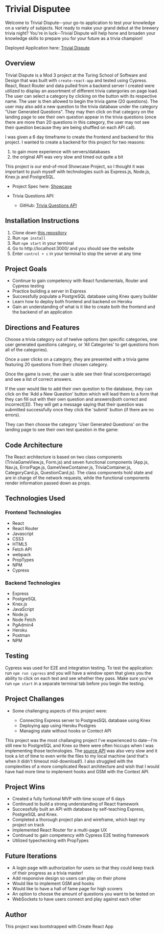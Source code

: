# Trivial Disputee

Welcome to Trivial Dispute--your go-to application to test your knowledge on a variety of subjects. Not ready to make your grand debut at the brewery trivia night? You're in luck--Trivial Dispute will help hone and broaden your knowledge skills to prepare you for your future as a trivia champion!

Deployed Application here: [Trivial Dispute](https:)


## Overview <a name="overview"></a>

Trivial Dispute is a Mod 3 project at the Turing School of Software and Design that was built with `create-react-app` and tested using Cypress. React, React Router and data pulled from a backend server I created were utilized to display an assortment of different trivia catergories on page load. The user can select a category by clicking on the button with its respective name. The user is then allowed to begin the trivia game (20 questions). The user may also add a new question to the trivia database under the category "User Generated Questions". They may then click on that category on the landing page to see their own question appear in the trivia questions (once there are more than 20 questions in this category, the user may not see their question because they are being shuffled on each API call).  

I was given a 6 day timeframe to create the frontend and backend for this project. I wanted to create a backend for this project for two reasons: 
1. to gain more experience with servers/databases <br>
2. the original API was very slow and timed out quite a bit <br>

This project is our end-of-mod Showcase Project, so I thought it was important to push myself with technologies such as Express.js, Node.js, Knex.js and PostgreSQL. 

- Project Spec here: [Showcase](https://frontend.turing.edu/projects/module-3/showcase.html)

- Trivia Questions API: 
    - GitHub: [Trivia Questions API](https://github.com/KarrarQ/trivia-api)

## Installation Instructions <a name="installationInstructions"></a>

1. Clone down [this repository](https://github.com/KarrarQ/trivialdispute)
2. Run `npm install`
3. Run `npm start` in your terminal
4. Go to http://localhost:3000/ and you should see the website
5. Enter `control + c` in your terminal to stop the server at any time

## Project Goals <a name="projectGoals"></a>

- Continue to gain competency with React fundamentals, Router and Cypress testing
- Practice building a server in Express 
- Successfully populate a PostgreSQL database using Knex query builder
- Learn how to deploy both frontend and backend on Heroku 
- Gain an understanding of what is it like to create both the frontend and the backend of an application

## Directions and Features <a name="directions"></a>

Choose a trivia category out of twelve options (ten specific categories, one user generated questions category, or 'All Categories' to get questions from all of the categories). 

Once a user clicks on a category, they are presented with a trivia game featuring 20 questions from their chosen category.

Once the game is over, the user is able see their final score(percentage) and see a list of correct answers.

If the user would like to add their own question to the database, they can click on the 'Add a New Question' button which will lead them to a form that they can fill out with their own question and answers(both correct and incorrect[3]). They will get a message saying that their question was submitted successfully once they click the 'submit' button (if there are no errors).

They can then choose the category 'User Generated Questions' on the landing page to see their own test question in the game: 

## Code Architecture <a name="codeArchitecture"></a>

The React architecture is based on two class components (TriviaGameView.js, Form.js) and seven functional components (App.js, Nav.js, ErrorPage.js, GameViewContainer.js, TriviaContainer.js, CategoryCard.js, QuestionCard.js). The class components hold state and are in charge of the network requests, while the functional components render information passed down as props.

## Technologies Used <a name="techUsed"></a>

### Frontend Technologies
- React
- React Router
- Javascript
- CSS3
- HTML5
- Fetch API
- webpack
- PropTypes
- NPM
- Cypress

### Backend Technologies

- Express
- PostgreSQL
- Knex.js
- JavaScript
- Node.js
- Node Fetch
- PgAdmin4
- Heroku
- Postman
- NPM

## Testing <a name="testing"></a>

Cypress was used for E2E and integration testing. To test the application: run `npm run cypress` and you will have a window open that gives you the ability to click on each test and see whether they pass. Make sure you've run `npm start` in a separate terminal tab before you begin the testing. 

## Project Challanges <a name="projectChallanges"></a>

- Some challenging aspects of this project were:

    - Connecting Express server to PostgresSQL database using Knex
    - Deploying app using Heroku Postgres
    - Managing state without hooks or Contect API 

This project was the most challanging project I've experienced to date--I'm still new to PostgreSQL and Knex so there were often hiccups when I was implementing those technologies. The [source API](https://trivia.willfry.co.uk/) was also very slow and it took a lot of time to even write the files to my local machine (and that's when it didn't timeout mid-download!). I also struggled with the complexities of a more complicated React architecture and wish that I would have had more time to implement hooks and GSM with the Context API.

## Project Wins <a name="projectWins"></a>

- Created a fully funtional MVP with time scope of 6 days
- Continued to build a strong understanding of React framework 
- Successfully built an API with database by self-teaching Express, PostgreSQL and Knex. 
- Completed a thorough project plan and wireframe, which kept my project on track 
- Implemented React Router for a multi-page UX
- Continued to gain competency with Cypress E2E testing framework
- Utilized typechecking with PropTypes

## Future Iterations <a name="futureIterations"></a>

- A login page with authorization for users so that they could keep track of their progress as a trivia master!
- Add responsive design so users can play on their phone
- Would like to implement GSM and hooks 
- Would like to have a hall of fame page for high scorers
- An option to choose the amount of questions you want to be tested on
- WebSockets to have users connect and play against each other

## Author

This project was bootstrapped with Create React App